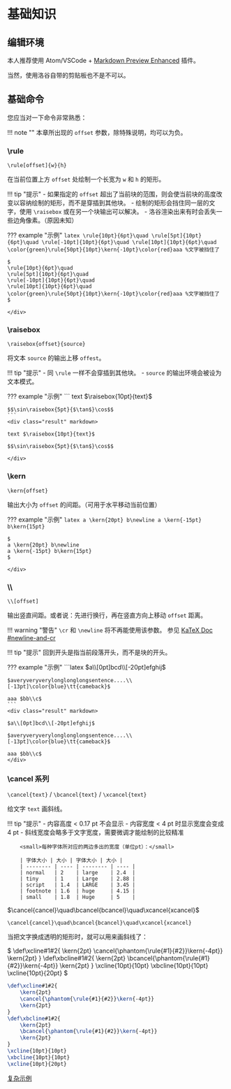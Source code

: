 # 基础知识

## 编辑环境

  本人推荐使用 Atom/VSCode + [Markdown Preview Enhanced](https://shd101wyy.github.io/markdown-preview-enhanced/#/zh-cn/) 插件。

  当然，使用洛谷自带的剪贴板也不是不可以。

## 基础命令

您应当对一下命令非常熟悉：

!!! note ""
    本章所出现的 `offset` 参数，除特殊说明，均可以为负。

### \rule

`\rule[offset]{w}{h}`

在当前位置上方 `offset` 处绘制一个长宽为 `w` 和 `h` 的矩形。

!!! tip "提示"
    - 如果指定的 `offset` 超出了当前块的范围，则会使当前块的高度改变以容纳绘制的矩形，而不是穿插到其他块。
    - 绘制的矩形会挡住同一层的文字，使用 `\raisebox` 或在另一个块输出可以解决。
    - 洛谷渲染出来有时会丢失一些边角像素。（原因未知）

??? example "示例"
    ```latex
    \rule{10pt}{6pt}\quad
    \rule[5pt]{10pt}{6pt}\quad
    \rule[-10pt]{10pt}{6pt}\quad
    \rule[10pt]{10pt}{6pt}\quad
    \color{green}\rule{50pt}{10pt}\kern{-10pt}\color{red}aaa %文字被挡住了
    ```
    <div class="result" markdown>

    $
    \rule{10pt}{6pt}\quad
    \rule[5pt]{10pt}{6pt}\quad
    \rule[-10pt]{10pt}{6pt}\quad
    \rule[10pt]{10pt}{6pt}\quad
    \color{green}\rule{50pt}{10pt}\kern{-10pt}\color{red}aaa %文字被挡住了
    $

    </div>
  
### \raisebox

`\raisebox{offset}{source}` 

将文本 `source` 的输出上移 `offest`。

!!! tip "提示"
    - 同 `\rule` 一样不会穿插到其他块。
    - `source` 的输出环境会被设为文本模式。

??? example "示例"
    ```
    text $\raisebox{10pt}{text}$

    $$\sin\raisebox{5pt}{$\tan$}\cos$$
    ```
    <div class="result" markdown>

    text $\raisebox{10pt}{text}$

    $$\sin\raisebox{5pt}{$\tan$}\cos$$

    </div>
  
### \kern

`\kern{offset}`

输出大小为 `offset` 的间距。（可用于水平移动当前位置）

??? example "示例"
    ```latex
    a \kern{20pt} b\newline
    a \kern{-15pt} b\kern{15pt}
    ```
    <div class="result" markdown>

    $
    a \kern{20pt} b\newline
    a \kern{-15pt} b\kern{15pt}
    $

    </div>

### \\\\

`\\[offset]`

输出竖直间距。或者说：先进行换行，再在竖直方向上移动 `offset` 距离。

!!! warning "警告"
    `\cr` 和 `\newline` 将不再能使用该参数。
    参见 [KaTeX Doc #newline-and-cr](https://katex.org/docs/migration.html#newline-and-cr)

!!! tip "提示"
    回到开头是指当前段落开头，而不是块的开头。

??? example "示例"
    ```latex
    $a\\[0pt]bcd\\[-20pt]efghij$

    $averyveryverylonglonglongsentence....\\[-13pt]\color{blue}\tt{cameback}$

    aaa $bb\\c$
    ```
    <div class="result" markdown>

    $a\\[0pt]bcd\\[-20pt]efghij$

    $averyveryverylonglonglongsentence....\\[-13pt]\color{blue}\tt{cameback}$

    aaa $bb\\c$
    </div>

### \cancel 系列

`\cancel{text}` / `\bcancel{text}` / `\xcancel{text}`

给文字 `text` 画斜线。

!!! tip "提示"
    - 内容高度 < 0.17 pt 不会显示
    - 内容宽度 < 4 pt 时显示宽度会变成 4 pt
    - 斜线宽度会略多于文字宽度，需要微调才能绘制的比较精准

        <small>每种字体所对应的两边多出的宽度（单位pt）：</small>

        | 字体大小 | 大小 | 字体大小 | 大小 |
        | -------- | ---- | -------- | ---- |
        | normal   | 2    | large    | 2.4  |
        | tiny     | 1    | Large    | 2.88 |
        | script   | 1.4  | LARGE    | 3.45 |
        | footnote | 1.6  | huge     | 4.15 |
        | small    | 1.8  | Huge     | 5    |

$\cancel{cancel}\quad\bcancel{bcancel}\quad\xcancel{xcancel}$

`\cancel{cancel}\quad\bcancel{bcancel}\quad\xcancel{xcancel}`

当把文字换成透明的矩形时，就可以用来画斜线了：

$
\def\xcline#1#2{
    \kern{2pt}
    \cancel{\phantom{\rule{#1}{#2}}\kern{-4pt}}
    \kern{2pt}
}
\def\xbcline#1#2{
    \kern{2pt}
    \bcancel{\phantom{\rule{#1}{#2}}\kern{-4pt}}
    \kern{2pt}
}
\xcline{10pt}{10pt}
\xbcline{10pt}{10pt}
\xcline{10pt}{20pt}
$
    
```latex
\def\xcline#1#2{
    \kern{2pt}
    \cancel{\phantom{\rule{#1}{#2}}\kern{-4pt}}
    \kern{2pt}
}
\def\xbcline#1#2{
    \kern{2pt}
    \bcancel{\phantom{\rule{#1}{#2}}\kern{-4pt}}
    \kern{2pt}
}
\xcline{10pt}{10pt}
\xbcline{10pt}{10pt}
\xcline{10pt}{20pt}
```
    
[复杂示例](../../appendix/B#_3)
